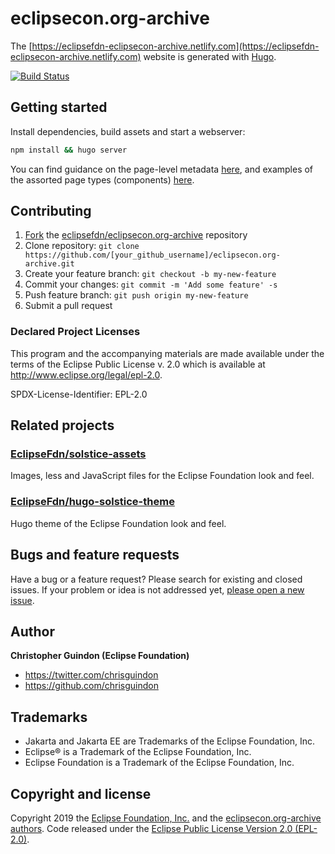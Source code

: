 # eclipsecon.org-archive

The [https://eclipsefdn-eclipsecon-archive.netlify.com](https://eclipsefdn-eclipsecon-archive.netlify.com) website is generated with [Hugo](https://gohugo.io/documentation/). 

[![Build Status](https://travis-ci.org/eclipsefdn/eclipsecon.org-archive.svg?branch=master)](https://travis-ci.org/eclipsefdn/eclipsecon.org-archive)

## Getting started

Install dependencies, build assets and start a webserver:

```bash
npm install && hugo server
```

You can find guidance on the page-level metadata [here](https://eclipsefdn.github.io/hugo-solstice-theme/), and examples of the assorted page types (components) [here](https://eclipsefdn.github.io/hugo-solstice-theme/components/).

## Contributing

1. [Fork](https://help.github.com/articles/fork-a-repo/) the [eclipsefdn/eclipsecon.org-archive](https://github.com/eclipsefdn/eclipsecon.org-archive) repository
2. Clone repository: `git clone https://github.com/[your_github_username]/eclipsecon.org-archive.git`
3. Create your feature branch: `git checkout -b my-new-feature`
4. Commit your changes: `git commit -m 'Add some feature' -s`
5. Push feature branch: `git push origin my-new-feature`
6. Submit a pull request

### Declared Project Licenses

This program and the accompanying materials are made available under the terms
of the Eclipse Public License v. 2.0 which is available at
http://www.eclipse.org/legal/epl-2.0.

SPDX-License-Identifier: EPL-2.0

## Related projects

### [EclipseFdn/solstice-assets](https://github.com/EclipseFdn/solstice-assets)

Images, less and JavaScript files for the Eclipse Foundation look and feel.

### [EclipseFdn/hugo-solstice-theme](https://github.com/EclipseFdn/hugo-solstice-theme)

Hugo theme of the Eclipse Foundation look and feel. 

## Bugs and feature requests

Have a bug or a feature request? Please search for existing and closed issues. If your problem or idea is not addressed yet, [please open a new issue](https://github.com/eclipsefdn/eclipsecon.org-archive/issues/new).

## Author

**Christopher Guindon (Eclipse Foundation)**

- <https://twitter.com/chrisguindon>
- <https://github.com/chrisguindon>

## Trademarks

* Jakarta and Jakarta EE are Trademarks of the Eclipse Foundation, Inc.
* Eclipse® is a Trademark of the Eclipse Foundation, Inc.
* Eclipse Foundation is a Trademark of the Eclipse Foundation, Inc.

## Copyright and license

Copyright 2019 the [Eclipse Foundation, Inc.](https://www.eclipse.org) and the [eclipsecon.org-archive authors](https://github.com/eclipsefdn/eclipsecon.org-archive/graphs/contributors). Code released under the [Eclipse Public License Version 2.0 (EPL-2.0)](https://github.com/eclipsefdn/eclipsecon.org-archive/blob/src/LICENSE).
